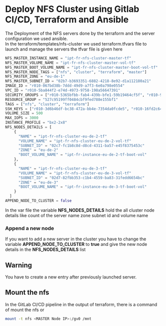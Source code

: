 
# Deploy NFS Cluster using Gitlab CI/CD, Terraform and Ansible 

The Deployment of the NFS servers done by the terraform and the server configuration we used ansible.
</br>
In the terraform/templates/nfs-cluster we used terraform.tfvars file to launch and manage the servers
the tfvar file is given here

``` terraform
NFS_MASTER_INSTANCE_NAME = "ipt-fr-nfs-cluster-master-tf"
NFS_MASTER_VOLUME_NAME = "ipt-fr-nfs-cluster-master-vol-tf"
NFS_MASTER_BOOT_VOLUME_NAME = "ipt-fr-nfs-cluster-master-boot-vol-tf"
NFS_MASTER_NODE_TAGS = ["nfs", "cluster", "terraform", "master"]
NFS_MASTER_ZONE = "eu-de-1"
NFS_MASTER_SUBNET_ID = "02b7-b3693351-6882-4218-8e92-d1a112180a21"
IMAGE_ID = "r010-067bd38b-7ddd-49d9-a7f3-6e0a798e0554"
VPC_ID = "r010-5ba844f2-e74d-4973-9758-198a56647391"
SECURITY_GROUPS = ["r010-5365bfbb-fab4-439b-bfe1-59b19464cf5f", "r010-94c1e834-b639-46a0-85f6-1475c308d511"]
RESOURCE_GROUP = "527c95199ff0484cbf9fed788e155bf1"
TAGS = ["nfs", "cluster", "terraform"]
SSH_KEYS = ["r010-3d6b46df-bc38-472a-bb4e-7354da0fcde5", "r010-16fd2c64-d972-43e8-8588-80a587b0f71e", "r010-62837103-a38c-47bc-b8ec-97ee6bd1991a", "r010-419abec7-3a4a-465b-af7d-114946be033d"]
VOLUME_SIZE = 500
MAX_IOPS = 3000
INSTANCE_PROFILE = "bx2-2x8"
NFS_NODES_DETAILS = [ 
    {
      "NAME" = "ipt-fr-nfs-cluster-eu-de-2-tf"
      "VOLUME_NAME" = "ipt-fr-nfs-cluster-eu-de-2-vol-tf"
      "SUBNET_ID" = "02c7-fc1b8c8d-d8cd-4311-ba57-e45f8375453c"
      "ZONE" = "eu-de-2"
      "BOOT_VOLUME_NAME" = "ipt-fr-instance-eu-de-2-tf-boot-vol"
    },
    {
      "NAME" = "ipt-fr-nfs-cluster-eu-de-3-tf"
      "VOLUME_NAME" = "ipt-fr-nfs-cluster-eu-de-3-vol-tf"
      "SUBNET_ID" = "02d7-82fbb353-c1b4-4559-ba83-31fedd6654bc"
      "ZONE" = "eu-de-3"
      "BOOT_VOLUME_NAME" = "ipt-fr-instance-eu-de-3-tf-boot-vol"
    }   
  ]
APPEND_NODE_TO_CLUSTER = false
```

In the var file the variable **NFS_NODES_DETAILS** hold the all cluster node details like count of the server name zone subnet id and volume name </br>

### Append a new node

If you want to add a new server in the cluster you have to change the variable **APPEND_NODE_TO_CLUSTER** to **true** and give the new node details in the **NFS_NODES_DETAILS** list

## Warning
You have to create a new entry after previously launched server.

## Mount the nfs
In the GitLab CI/CD pipeline in the output of terraform, there is a command of mount the nfs or 
``` bash
mount -t nfs <MASTER Node IP>:/gv0 /mnt

```
